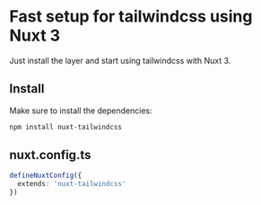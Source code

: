 # Fast setup for tailwindcss using Nuxt 3

Just install the layer and start using tailwindcss with Nuxt 3.

## Install

Make sure to install the dependencies:

```bash
npm install nuxt-tailwindcss
```

## nuxt.config.ts

```ts
defineNuxtConfig({
  extends: 'nuxt-tailwindcss'
})
```



